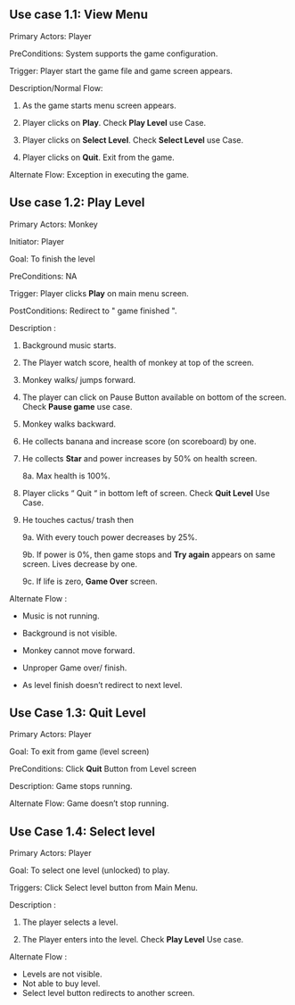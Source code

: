 ## **Use case 1.1: View Menu**

Primary Actors: Player

PreConditions: System supports the game configuration.

Trigger: Player start the game file and game screen appears.

Description/Normal Flow:

1. As the game starts menu screen appears.
     
2. Player clicks on **Play**. Check **Play Level** use Case.
      
3. Player clicks on **Select Level**. Check **Select Level** use Case.

4. Player clicks on **Quit**. Exit from the game.

Alternate Flow: Exception in executing the game.



## **Use case 1.2: Play Level**

Primary Actors: Monkey

Initiator: Player

Goal: To finish the level

PreConditions: NA

Trigger: Player clicks **Play** on main menu screen.

PostConditions: Redirect to " game finished ".

Description : 

1. Background music starts.

2. The Player watch score, health of monkey at top of the screen.

3. Monkey walks/ jumps forward.

4. The player can click on Pause Button available on bottom of the screen. Check **Pause game** use case.

5. Monkey walks backward.

6. He collects banana and increase score (on scoreboard) by one.


7. He collects **Star** and power increases by 50% on health screen.

    8a. Max health is 100%.
    
8. Player clicks “ Quit “ in bottom left of screen. Check **Quit Level** Use Case.

9. He touches cactus/ trash then

    9a. With every touch power decreases by 25%.

    9b. If power is 0%, then game stops and **Try again** appears on same screen. Lives decrease by one.

    9c. If life is zero, **Game Over** screen.



Alternate Flow : 

* Music is not running.

* Background is not visible.

* Monkey cannot move forward.

* Unproper Game over/ finish.

* As level finish doesn’t redirect to next level.




## **Use Case 1.3: Quit Level**

Primary Actors: Player

Goal: To exit from game (level screen)

PreConditions: Click **Quit** Button from Level screen

Description: Game stops running. 

Alternate Flow: Game doesn’t stop running.



## **Use Case 1.4: Select level** 

Primary Actors: Player

Goal: To select one level (unlocked) to play.

Triggers: Click Select level button from Main Menu.

Description : 

1. The player selects a level. 

2. The Player enters into the level. Check **Play Level** Use case.


Alternate Flow : 

* Levels are not visible.
* Not able to buy level.
* Select level button redirects to another screen.



